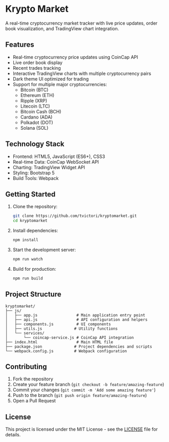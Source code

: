 # Krypto Market

A real-time cryptocurrency market tracker with live price updates, order book visualization, and TradingView chart integration.

## Features

- Real-time cryptocurrency price updates using CoinCap API
- Live order book display
- Recent trades tracking
- Interactive TradingView charts with multiple cryptocurrency pairs
- Dark theme UI optimized for trading
- Support for multiple major cryptocurrencies:
  - Bitcoin (BTC)
  - Ethereum (ETH)
  - Ripple (XRP)
  - Litecoin (LTC)
  - Bitcoin Cash (BCH)
  - Cardano (ADA)
  - Polkadot (DOT)
  - Solana (SOL)

## Technology Stack

- Frontend: HTML5, JavaScript (ES6+), CSS3
- Real-time Data: CoinCap WebSocket API
- Charting: TradingView Widget API
- Styling: Bootstrap 5
- Build Tools: Webpack

## Getting Started

1. Clone the repository:
   ```bash
   git clone https://github.com/tvictori/kryptomarket.git
   cd kryptomarket
   ```

2. Install dependencies:
   ```bash
   npm install
   ```

3. Start the development server:
   ```bash
   npm run watch
   ```

4. Build for production:
   ```bash
   npm run build
   ```

## Project Structure

```
kryptomarket/
├── js/
│   ├── app.js                 # Main application entry point
│   ├── api.js                 # API configuration and helpers
│   ├── components.js          # UI components
│   ├── utils.js              # Utility functions
│   └── services/
│       └── coincap-service.js # CoinCap API integration
├── index.html                 # Main HTML file
├── package.json              # Project dependencies and scripts
└── webpack.config.js         # Webpack configuration
```

## Contributing

1. Fork the repository
2. Create your feature branch (`git checkout -b feature/amazing-feature`)
3. Commit your changes (`git commit -m 'Add some amazing feature'`)
4. Push to the branch (`git push origin feature/amazing-feature`)
5. Open a Pull Request

## License

This project is licensed under the MIT License - see the [LICENSE](LICENSE) file for details. 